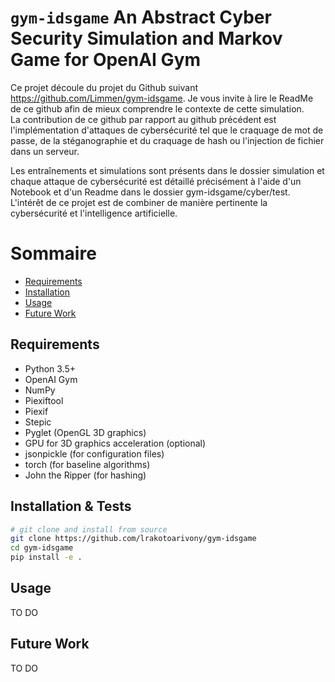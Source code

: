 # `gym-idsgame` An Abstract Cyber Security Simulation and Markov Game for OpenAI Gym

Ce projet découle du projet du Github suivant https://github.com/Limmen/gym-idsgame. Je vous invite à lire le ReadMe de ce github afin de mieux comprendre le contexte de cette simulation.  
La contribution de ce github par rapport au github précédent est l'implémentation d'attaques de cybersécurité tel que le craquage de mot de passe, de la stéganographie et du craquage de hash ou l'injection de fichier dans un serveur.

Les entraînements et simulations sont présents dans le dossier simulation et chaque attaque de cybersécurité est détaillé précisément à l'aide d'un Notebook et d'un Readme dans le dossier gym-idsgame/cyber/test.  
L'intérêt de ce projet est de combiner de manière pertinente la cybersécurité et l'intelligence artificielle.

Sommaire
=================

   * [Requirements](#Requirements)
   * [Installation](#Installation)
   * [Usage](#Usage)
   * [Future Work](#Future-Work)


## Requirements
- Python 3.5+
- OpenAI Gym
- NumPy
- Piexiftool
- Piexif
- Stepic
- Pyglet (OpenGL 3D graphics)
- GPU for 3D graphics acceleration (optional)
- jsonpickle (for configuration files)
- torch (for baseline algorithms)
- John the Ripper (for hashing)


## Installation & Tests

```bash
# git clone and install from source
git clone https://github.com/lrakotoarivony/gym-idsgame
cd gym-idsgame
pip install -e .
```

## Usage
TO DO

## Future Work
TO DO
